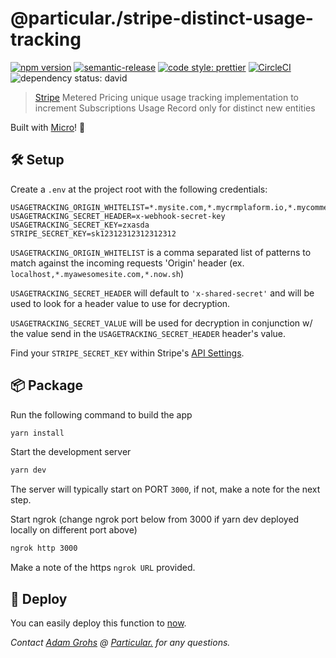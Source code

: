 # @particular./stripe-distinct-usage-tracking

[![npm version](https://img.shields.io/npm/v/@particular./stripe-distinct-usage-tracking.svg)](https://www.npmjs.com/package/@particular./stripe-distinct-usage-tracking) [![semantic-release](https://img.shields.io/badge/%20%20%F0%9F%93%A6%F0%9F%9A%80-semantic--release-e10079.svg)](https://github.com/semantic-release/semantic-release) [![code style: prettier](https://img.shields.io/badge/code_style-prettier-ff69b4.svg)](https://github.com/prettier/prettier) [![CircleCI](https://img.shields.io/circleci/project/github/uniquelyparticular/stripe-distinct-usage-tracking.svg?label=circleci)](https://circleci.com/gh/uniquelyparticular/stripe-distinct-usage-tracking) ![dependency status: david](https://img.shields.io/david/uniquelyparticular/stripe-distinct-usage-tracking.svg)

> [Stripe](https://stripe.com) Metered Pricing unique usage tracking implementation to increment Subscriptions Usage Record only for distinct new entities

Built with [Micro](https://github.com/zeit/micro)! 🤩

## 🛠 Setup

Create a `.env` at the project root with the following credentials:

```dosini
USAGETRACKING_ORIGIN_WHITELIST=*.mysite.com,*.mycrmplaform.io,*.mycommerceplaform.com,*.now.sh
USAGETRACKING_SECRET_HEADER=x-webhook-secret-key
USAGETRACKING_SECRET_KEY=zxasda
STRIPE_SECRET_KEY=sk12312312312312312
```

`USAGETRACKING_ORIGIN_WHITELIST` is a comma separated list of patterns to match against the incoming requests 'Origin' header (ex. `localhost,*.myawesomesite.com,*.now.sh`)

`USAGETRACKING_SECRET_HEADER` will default to `'x-shared-secret'` and will be used to look for a header value to use for decryption.

`USAGETRACKING_SECRET_VALUE` will be used for decryption in conjunction w/ the value send in the `USAGETRACKING_SECRET_HEADER` header's value.

Find your `STRIPE_SECRET_KEY` within Stripe's [API Settings](https://dashboard.stripe.com/account/apikeys).

## 📦 Package

Run the following command to build the app

```bash
yarn install
```

Start the development server

```bash
yarn dev
```

The server will typically start on PORT `3000`, if not, make a note for the next step.

Start ngrok (change ngrok port below from 3000 if yarn dev deployed locally on different port above)

```bash
ngrok http 3000
```

Make a note of the https `ngrok URL` provided.

## 🚀 Deploy

You can easily deploy this function to [now](https://now.sh).

_Contact [Adam Grohs](https://www.linkedin.com/in/adamgrohs/) @ [Particular.](https://uniquelyparticular.com) for any questions._
